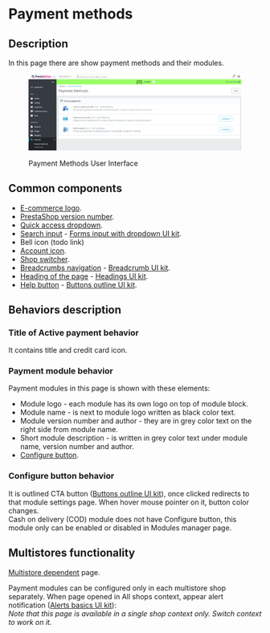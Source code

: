 # Payment methods

## Description

In this page there are show payment methods and their modules.

<figure><img src="../../../../../.gitbook/assets/image (22).png" alt="Payment Methods User Interface"><figcaption><p>Payment Methods User Interface</p></figcaption></figure>

## Common components <a href="#common-components" id="common-components"></a>

* [E-commerce logo](../../../common-components/back-office-header/prestashop-logo.md).
* [PrestaShop version number](../../../common-components/prestashop-version-number.md).
* [Quick access dropdown](../../../common-components/back-office-header/quick-access-dropdown.md).
* [Search input](../../../common-components/search-input-field.md) - [Forms input with dropdown UI kit](https://build.prestashop-project.org/prestashop-ui-kit/?path=/story/forms--input-with-dropdown).
* Bell icon (todo link)
* [Account icon](../../../common-components/account-icon.md).
* [Shop switcher](../../../common-components/shop-switcher.md).
* [Breadcrumbs navigation](../../../common-components/breadcrumbs.md) - [Breadcrumb UI kit](https://build.prestashop.com/prestashop-ui-kit/?path=/story/breadcrumb--breadcrumb).
* [Heading of the page](../../../common-components/heading-of-the-page.md) - [Headings UI ](https://build.prestashop.com/prestashop-ui-kit/?path=/story/headings--headings)[kit](https://build.prestashop-project.org/prestashop-ui-kit/?path=/story/headings--headings).
* [Help button](../../../common-components/help-button.md) - [Buttons outline UI kit](https://build.prestashop-project.org/prestashop-ui-kit/?path=/story/buttons--outline).

## Behaviors description

### Title of Active payment behavior

It contains title and credit card icon.

### Payment module behavior

Payment modules in this page is shown with these elements:

* Module logo - each module has its own logo on top of module block.
* Module name - is next to module logo written as black color text.
* Module version number and author - they are in grey color text on the right side from module name.
* Short module description - is written in grey color text under module name, version number and author.
* [Configure button](payment-methods.md#configure-button-behavior).

### Configure button behavior

It is outlined CTA button ([Buttons outline UI kit](https://build.prestashop-project.org/prestashop-ui-kit/?path=/story/buttons--outline)), once clicked redirects to that module settings page. When hover mouse pointer on it, button color changes. \
Cash on delivery (COD) module does not have Configure button, this module only can be enabled or disabled in Modules manager page.

## Multistores functionality

[Multistore dependent](../../../common-components/multistores-dependent.md) page.&#x20;

Payment modules can be configured only in each multistore shop separately. When page opened in All shops context, appear alert notification ([Alerts basics UI kit](https://build.prestashop-project.org/prestashop-ui-kit/?path=/story/alerts--basics)): \
_Note that this page is available in a single shop context only. Switch context to work on it._
